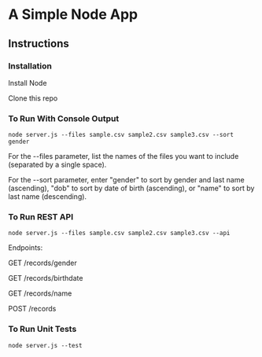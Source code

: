 # A Simple Node App

## Instructions

### Installation

Install Node

Clone this repo

### To Run With Console Output
```
node server.js --files sample.csv sample2.csv sample3.csv --sort gender
```
For the --files parameter, list the names of the files you want to include (separated by a single space).

For the --sort parameter, enter "gender" to sort by gender and last name (ascending), "dob" to sort by date of birth (ascending), or "name" to sort by last name (descending).

### To Run REST API
```
node server.js --files sample.csv sample2.csv sample3.csv --api
```
Endpoints:

GET /records/gender

GET /records/birthdate

GET /records/name

POST /records

### To Run Unit Tests
```
node server.js --test
```